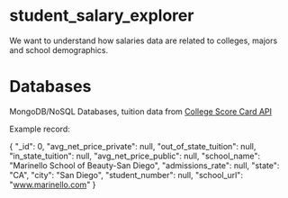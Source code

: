 # student_salary_explorer
We want to understand how salaries data are related to colleges, majors and school demographics. 

# Databases
MongoDB/NoSQL Databases, tuition data from [College Score Card API](http://api.data.gov/ed/collegescorecard/v1/schools) <br>

Example record:

{
    "_id": 0,
    "avg_net_price_private": null,
    "out_of_state_tuition": null,
    "in_state_tuition": null,
    "avg_net_price_public": null,
    "school_name": "Marinello School of Beauty-San Diego",
    "admissions_rate": null,
    "state": "CA",
    "city": "San Diego",
    "student_number": null,
    "school_url": "www.marinello.com"
}
